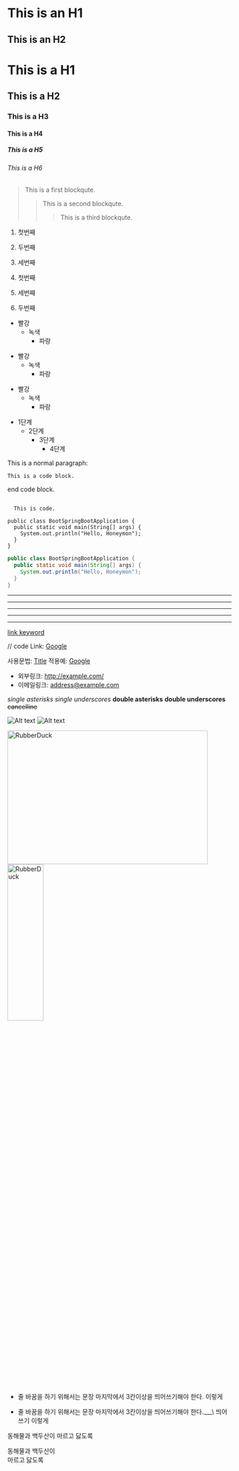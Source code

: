 This is an H1
=============
This is an H2
-------------


# This is a H1
## This is a H2
### This is a H3
#### This is a H4
##### This is a H5
###### This is a H6


> This is a first blockqute.
>	> This is a second blockqute.
>	>	> This is a third blockqute.


1. 첫번째
2. 두번째
3. 세번째

1. 첫번째
3. 세번째
2. 두번째


* 빨강
  * 녹색
    * 파랑

+ 빨강
  + 녹색
    + 파랑

- 빨강
  - 녹색
    - 파랑

* 1단계
  - 2단계
    + 3단계
      + 4단계


This is a normal paragraph:

    This is a code block.
    
end code block.


<pre><code>
  This is code.
</code></pre>


```
public class BootSpringBootApplication {
  public static void main(String[] args) {
    System.out.println("Hello, Honeymon");
  }
}
```


```java
public class BootSpringBootApplication {
  public static void main(String[] args) {
    System.out.println("Hello, Honeymon");
  }
}
```


* * *

***

*****

- - -

---------------------------------------


[link keyword][id]

[id]: URL "Optional Title here"

// code
Link: [Google][googlelink]

[googlelink]: https://google.com "Go google"


사용문법: [Title](link)
적용예: [Google](https://google.com, "google link")


* 외부링크: <http://example.com/>
* 이메일링크: <address@example.com>


*single asterisks*
_single underscores_
**double asterisks**
__double underscores__
~~cancelline~~


![Alt text](/path/to/img.jpg)
![Alt text](/path/to/img.jpg "Optional title")


<img src="/path/to/img.jpg" width="450px" height="300px" title="px(픽셀) 크기 설정" alt="RubberDuck"></img><br/>
<img src="/path/to/img.jpg" width="40%" height="30%" title="px(픽셀) 크기 설정" alt="RubberDuck"></img>


* 줄 바꿈을 하기 위해서는 문장 마지막에서 3칸이상을 띄어쓰기해야 한다. 
이렇게

* 줄 바꿈을 하기 위해서는 문장 마지막에서 3칸이상을 띄어쓰기해야 한다.___\\ 띄어쓰기
이렇게


동해물과 백두산이
마르고 닳도록

동해물과 백두산이   
마르고 닳도록
